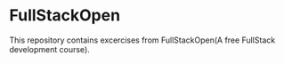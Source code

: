 # FullStackOpen

This repository contains excercises from FullStackOpen(A free FullStack development course).
